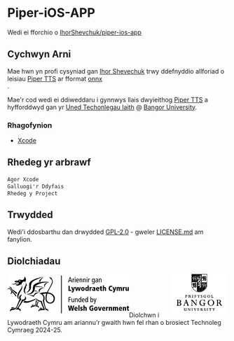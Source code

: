 # Piper-iOS-APP

Wedi ei fforchio o [IhorShevchuk/piper-ios-app](https://github.com/IhorShevchuk/piper-ios-app)

## Cychwyn Arni

Mae hwn yn profi cysyniad gan [Ihor Shevechuk](https://github.com/IhorShevchuk)
trwy ddefnyddio allforiad o leisiau [Piper TTS](https://github.com/rhasspy/piper) ar fformat [onnx](https://onnxruntime.ai)  
.

Mae'r cod wedi ei ddiweddaru i gynnwys llais dwyieithog [Piper TTS](https://github.com/rhasspy/piper) a hyfforddwyd gan yr [Uned Techonlegau Iaith](https://techiaith.cymru) @ 
[Bangor University](https://bangor.ac.uk).

### Rhagofynion

- [Xcode](https://developer.apple.com/xcode/)

## Rhedeg yr arbrawf

    Agor Xcode
    Galluogi'r Ddyfais
    Rhedeg y Project

## Trwydded

Wedi'i ddosbarthu dan drwydded [GPL-2.0](../LICENSE) - 
gweler [LICENSE.md](../LICENSE) am fanylion.

## Diolchiadau

<img src="https://github.com/techiaith/trawsgrifiwr-arlein/raw/main/docs/images/llyw_logo.png" alt="Logo" align="left">
<img src="https://github.com/techiaith/trawsgrifiwr-arlein/raw/main/docs/images/BU_logo.png" alt="Logo" align="right">
<br><br><br><br><br>
Diolchwn i Lywodraeth Cymru am ariannu’r gwaith hwn fel rhan o brosiect Technoleg Cymraeg 2024-25.
